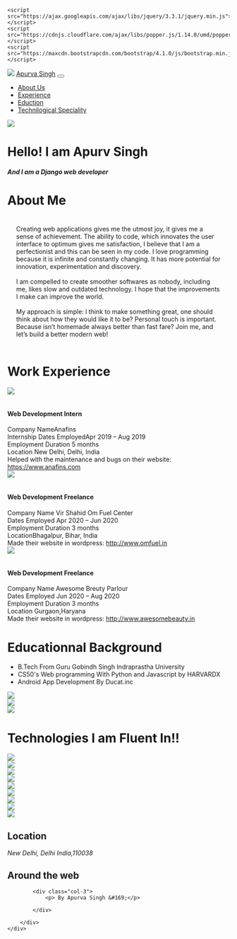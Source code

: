 <!DOCTYPE html>
<html lang="en">

<head>
    <meta name="viewport" content="width=device-width, initial-scale=1">
    <title>Apurva Singh</title>
    <link rel="icon" href="AS logo.png" type="image/icon type">
    <!--For animations in CSS-->
    <link rel="stylesheet" href="https://cdnjs.cloudflare.com/ajax/libs/animate.css/4.1.1/animate.min.css" />
    <!--This is for the font-->
    <link rel="preconnect" href="https://fonts.gstatic.com">
    <link href="https://fonts.googleapis.com/css2?family=Zen+Dots&display=swap" rel="stylesheet">
    <!--This is for Bootstrap Dependencies-->
    <link href="https://cdnjs.cloudflare.com/ajax/libs/font-awesome/5.15.1/css/all.min.css" rel="stylesheet" />
    <link href="https://cdn.jsdelivr.net/npm/bootstrap@5.0.0-beta3/dist/css/bootstrap.min.css" rel="stylesheet" integrity="sha384-eOJMYsd53ii+scO/bJGFsiCZc+5NDVN2yr8+0RDqr0Ql0h+rP48ckxlpbzKgwra6" crossorigin="anonymous">
    <link type="text/css" rel="stylesheet" href="style.css" />
    <!--For Bootstrap JS-->

    <script src="https://ajax.googleapis.com/ajax/libs/jquery/3.3.1/jquery.min.js"></script>
    <script src="https://cdnjs.cloudflare.com/ajax/libs/popper.js/1.14.0/umd/popper.min.js"></script>
    <script src="https://maxcdn.bootstrapcdn.com/bootstrap/4.1.0/js/bootstrap.min.js"></script>
</head>

<body id="bdy">
    <!--Navbar-->
    <nav class="navbar navbar-expand-lg navbar-dark bg-dark fixed-top" id="my-nav">
        <a href="#main_page"> <img src="AS logo.png" id="nav_logo"></a>
        <a class="navbar-brand" id="n_brand" href="#main_page">Apurva Singh</a>
        <button class="navbar-toggler" data-target="#navi" data-toggle="collapse" aria-controls="my-nav" aria-expanded="false" aria-label="Toggle navigation">
            <span class="navbar-toggler-icon"></span>
        </button>
        <div id="navi" class="collapse navbar-collapse fixed-top">
            <ul class="navbar-nav mr-auto">
                <li class="nav-item">
                    <a class="nav-link" href="#about_us">About Us</a>
                </li>
                <li class="nav-item">
                    <a class="nav-link" href="#experience">Experience</a>
                </li>
                <li class="nav-item">
                    <a class="nav-link" href="#education">Eduction</a>
                </li>
                <li class="nav-item">
                    <a class="nav-link" href="#tech_sp">Technilogical Speciality</a>
                </li>
            </ul>
        </div>
    </nav>
    <div class="parallax">
        <!--Main Page-->
        <div class="container-fluid">
            <div class="row p-5 mt-5">
                <div class="col-12 text-center mt-5">
                    <div class="text-center img-fluid">
                        <img src="dp.jpg" class="profile_img rounded-circle w-25 h-25">
                        <h1 class="display-1">Hello! I am Apurv Singh</h1>
                        <h5 id="desc">And I am a Django web developer</h5>
                    </div>
                </div>
            </div>
        </div>
    </div>
    <!--About us Section-->
    <div class="container-fluid" id="about_us">
        <div class="row align-items-center">
            <div class="col-md-3 text-center">
                <h1 id="about_heading">About Me</h1>
            </div>
            <div class="col-md-9 " style="padding: 20px;">
                Creating web applications gives me the utmost joy, it gives me a sense of achievement. The ability to code, which innovates the user interface to optimum gives me satisfaction, I believe that I am a perfectionist and this can be seen in my code. I love
                programming because it is infinite and constantly changing. It has more potential for innovation, experimentation and discovery.<br><br> I am compelled to create smoother softwares as nobody, including me, likes slow and
                outdated technology. I hope that the improvements I make can improve the world.<br> <br> My approach is simple: l think to make something great, one should think about how they would like it to be? Personal touch is important. Because
                isn’t homemade always better than fast fare? Join me, and let’s build a better modern web!
            </div>
        </div>
    </div>
    <div class="parallax" style="overflow-x: hidden;">
        <!--Experience Setion-->
        <div id="experience" class="text-center">
            <h1 id="work_title">Work Experience</h1>
        </div>
        <div class="container-fluid">
            <div class="row align-items-center">
                <div class="col-md-4 offset-mb-3 p-3">
                    <div class="flip-card">
                        <div class="flip-card-inner">
                            <div class="flip-card-front img-fluid">
                                <img src="anafins.png" class="img-fluid" id="anafins_img">
                            </div>
                            <div class="flip-card-back">
                                <h4 class="card-title" style="margin-top: 35px;">Web Development Intern</h4>
                                Company NameAnafins <br>Internship Dates EmployedApr 2019 – Aug 2019 <br>Employment Duration 5 months <br>Location New Delhi, Delhi, India <br>Helped with the maintenance and bugs on their website:
                                <br><a href="https://www.anafins.com/">https://www.anafins.com</a>
                            </div>
                        </div>
                    </div>
                </div>
                <div class="col-md-4 offset-mb-3 p-3">
                    <div class="flip-card">
                        <div class="flip-card-inner">
                            <div class="flip-card-front img-fluid">
                                <img src="omfuel.png" id="omfuel_img" class="img-fluid">
                            </div>
                            <div class="flip-card-back">
                                <h4 class="card-text" style="margin-top: 35px;">Web Development Freelance</h4>
                                Company Name Vir Shahid Om Fuel Center<br> Dates Employed Apr 2020 – Jun 2020<br> Employment Duration 3 months<br> LocationBhagalpur, Bihar, India<br> Made their website in wordpress: <a href="http://www.omfuel.in/">http://www.omfuel.in</a><br>
                            </div>
                        </div>
                    </div>
                </div>
                <div class="col-md-4 offset-mb-3 p-4">
                    <div class="flip-card">
                        <div class="flip-card-inner">
                            <div class="flip-card-front img-fluid">
                                <img src="awesome.png" id="awesome_img" class="img-fluid">
                            </div>
                            <div class="flip-card-back">
                                <h4 class="card-text" style="margin-top: 35px;">Web Development Freelance</h4>
                                Company Name Awesome Breuty Parlour<br> Dates Employed Jun 2020 – Aug 2020<br> Employment Duration 3 months<br> Location Gurgaon,Haryana <br> Made their website in wordpress: <a href="http://www.awesomebeauty.in/">http://www.awesomebeauty.in</a><br>
                            </div>
                        </div>
                    </div>
                </div>
            </div>
        </div>
    </div>
    <!--Education Section-->
    <div class="container-fluid" id="education">
        <div class="row pt-5 p-5">
            <div class="col-md-3 text-center pl-5">
                <h1>Educationnal Background</h1>
            </div>
            <div class="col-md-9">
                <div id="education_list">
                    <ul>
                        <li>B.Tech From Guru Gobindh Singh Indraprastha University</li>
                        <li>CS50's Web programming With Python and Javascript by HARVARDX</li>
                        <li>Android App Development By Ducat.inc</li>
                    </ul>
                </div>
            </div>
        </div>
    </div>
    <div class="container-fluid p-5" id="img_container">
        <div class="row">
            <div class="col-4 img-fluid">
                <img class="img-fluid" src="ipu.jpeg">
            </div>
            <div class="col-4 img-fluid">
                <img src="harvardx.jpeg" class="img-fluid">
            </div>
            <div class="col-4 img-fluid">
                <img src="ducat.png" class="img-fluid">
            </div>
        </div>
    </div>
    <!--Technical speciality-->
    <div class="parallax">
        <div class="container text-center" id="tech_sp">
            <h1 class="display-2" id="tech_title">Technologies I am Fluent In!!</h1>
        </div>
        <div class="container mb-5" id="tec_container">
            <div class="row">
                <div class="mr-2 col-4 img-fluid align-items-center">
                    <img src="html.png" id="html_img" class="img-fluid">
                </div>
                <div class="mr-2 col-4 img-fluid align-items-center">
                    <img src="css.png" id="css_img" class="img-fluid">
                </div>
                <div class="col-4 img-fluid align-items-center">
                    <img src="js.png" id="js_img" class="img-fluid">
                </div>
                <div class="mr-2 col-4 img-fluid align-items-center">
                    <img src="node.png" id="node_img" class="img-fluid">
                </div>
                <div class="col-4 img-fluid align-items-center">
                    <img src="django.png" id="django_img" class="img-fluid">
                </div>
                <div class="col-4 img-fluid align-items-center">
                    <img src="bootstrap.png" id="bootstrap_img" class="img-fluid">
                </div>
                <div class="col-4 img-fluid align-items-center">
                    <img src="sql.png" id="sql_img" class="img-fluid">
                </div>
                <div class="col-4 img-fluid align-items-center">
                    <img src="android.png" id="android_img" class="img-fluid">
                </div>
                <div class="col-4 img-fluid align-items-center">
                    <img src="kotlin.png" id="kotlin_img" class="img-fluid">
                </div>
            </div>
        </div>
    </div>
    <!--Contact us page-->
    <div class="container-fluid" id="about_container">
        <div class="row">
            <div class="col-4 text-center">
                <h2>Location</h2>
                <address>
                New Delhi, Delhi India,110038
                </address>
            </div>
            <div class="col-5 text-center">
                <h2>Around the web</h2>
                <a class="d-inline m-1" href="https://github.com/ApsMJ23" role="button"><i class="fab fa-github fa-xs" style="font-size: 40px;"></i></a>
                <a class="d-inline m-1" href="mailto:apurvalion@gmail.com" role="button"><i class="fab fa-google fa-xs" style="font-size: 40px;"></i></a>
                <a class="d-inline m-1" href="https://www.linkedin.com/in/apurva-singh-358151159/" role="button"><i class="fab fa-linkedin" style="font-size: 40px;"></i></a>
                <a class="d-inline m-1" href="https://www.instagram.com/apurvawithan_a/" role="button"><i class="fab fa-instagram" style="font-size: 40px;"></i></a>
            </div>

            <div class="col-3">
                <p> By Apurva Singh &#169;</p>

            </div>

        </div>
    </div>
</body>

</html>
